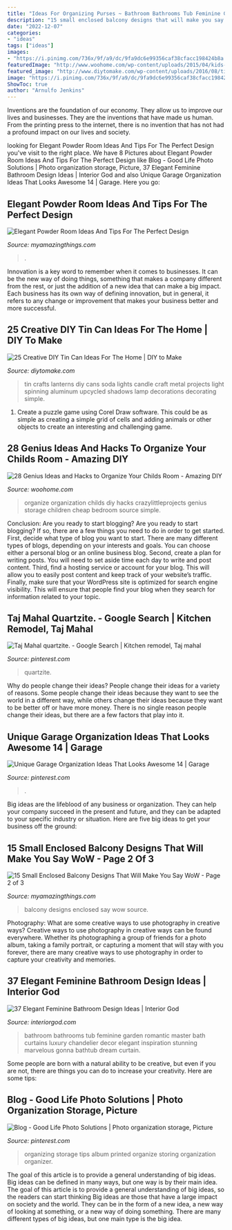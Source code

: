 ```yaml
---
title: "Ideas For Organizing Purses ~ Bathroom Bathrooms Tub Feminine Garden Romantic Master Bath Curtains Luxury Chandelier Decor Elegant Inspiration Stunning Marvelous Gonna Bathtub Dream Curtain"
description: "15 small enclosed balcony designs that will make you say wow"
date: "2022-12-07"
categories:
- "ideas"
tags: ["ideas"]
images:
- "https://i.pinimg.com/736x/9f/a9/dc/9fa9dc6e99356caf38cfacc198424b8a.jpg"
featuredImage: "http://www.woohome.com/wp-content/uploads/2015/04/kids-room-organization-ideas-12.jpg"
featured_image: "http://www.diytomake.com/wp-content/uploads/2016/08/tin-can-lanterns-idea.jpg"
image: "https://i.pinimg.com/736x/9f/a9/dc/9fa9dc6e99356caf38cfacc198424b8a.jpg"
ShowToc: true
author: "Arnulfo Jenkins"
---
```



Inventions are the foundation of our economy. They allow us to improve our lives and businesses. They are the inventions that have made us human. From the printing press to the internet, there is no invention that has not had a profound impact on our lives and society.

	

		
looking for Elegant Powder Room Ideas And Tips For The Perfect Design you've visit to the right place. We have 8 Pictures about Elegant Powder Room Ideas And Tips For The Perfect Design like Blog - Good Life Photo Solutions | Photo organization storage, Picture, 37 Elegant Feminine Bathroom Design Ideas | Interior God and also Unique Garage Organization Ideas That Looks Awesome 14 | Garage. Here you go:
		
    
## Elegant Powder Room Ideas And Tips For The Perfect Design

<img loading=lazy src="https://myamazingthings.com/wp-content/uploads/2017/10/powder-room-3-.jpg" onerror="this.onerror=null;this.src='https://tse3.mm.bing.net/th?id=OIP.GeoB7LDJx8mRkSKZQQefpAHaLH&amp;pid=15.1';" alt="Elegant Powder Room Ideas And Tips For The Perfect Design">

_Source: myamazingthings.com_

>. 

	

Innovation is a key word to remember when it comes to businesses. It can be the new way of doing things, something that makes a company different from the rest, or just the addition of a new idea that can make a big impact. Each business has its own way of defining innovation, but in general, it refers to any change or improvement that makes your business better and more successful.

    
## 25 Creative DIY Tin Can Ideas For The Home | DIY To Make

<img loading=lazy src="http://www.diytomake.com/wp-content/uploads/2016/08/tin-can-lanterns-idea.jpg" onerror="this.onerror=null;this.src='https://tse4.mm.bing.net/th?id=OIP.wrpHmbTZ-pB7uRO6lfUmnwHaLI&amp;pid=15.1';" alt="25 Creative DIY Tin Can Ideas For The Home | DIY to Make">

_Source: diytomake.com_

>tin crafts lanterns diy cans soda lights candle craft metal projects light spinning aluminum upcycled shadows lamp decorations decorating simple. 

	

1. Create a puzzle game using Corel Draw software. This could be as simple as creating a simple grid of cells and adding animals or other objects to create an interesting and challenging game. 

    
## 28 Genius Ideas And Hacks To Organize Your Childs Room - Amazing DIY

<img loading=lazy src="http://www.woohome.com/wp-content/uploads/2015/04/kids-room-organization-ideas-12.jpg" onerror="this.onerror=null;this.src='https://tse3.mm.bing.net/th?id=OIP.scGz6nbsWzneAf0R2HC1QAHaOA&amp;pid=15.1';" alt="28 Genius Ideas and Hacks to Organize Your Childs Room - Amazing DIY">

_Source: woohome.com_

>organize organization childs diy hacks crazylittleprojects genius storage children cheap bedroom source simple. 

	

Conclusion: Are you ready to start blogging?
Are you ready to start blogging? If so, there are a few things you need to do in order to get started. First, decide what type of blog you want to start. There are many different types of blogs, depending on your interests and goals. You can choose either a personal blog or an online business blog. Second, create a plan for writing posts. You will need to set aside time each day to write and post content. Third, find a hosting service or account for your blog. This will allow you to easily post content and keep track of your website’s traffic. Finally, make sure that your WordPress site is optimized for search engine visibility. This will ensure that people find your blog when they search for information related to your topic.

    
## Taj Mahal Quartzite. - Google Search | Kitchen Remodel, Taj Mahal

<img loading=lazy src="https://i.pinimg.com/736x/9f/a9/dc/9fa9dc6e99356caf38cfacc198424b8a.jpg" onerror="this.onerror=null;this.src='https://tse4.mm.bing.net/th?id=OIP.B8mNrW_Df_b4RG1-2ZnFkwHaJ4&amp;pid=15.1';" alt="Taj Mahal quartzite. - Google Search | Kitchen remodel, Taj mahal">

_Source: pinterest.com_

>quartzite. 

	

Why do people change their ideas?
People change their ideas for a variety of reasons. Some people change their ideas because they want to see the world in a different way, while others change their ideas because they want to be better off or have more money. There is no single reason people change their ideas, but there are a few factors that play into it.

    
## Unique Garage Organization Ideas That Looks Awesome 14 | Garage

<img loading=lazy src="https://i.pinimg.com/736x/cf/a0/3f/cfa03fc8c7a1d971e0882454cf25e30f.jpg" onerror="this.onerror=null;this.src='https://tse1.mm.bing.net/th?id=OIP.mdnUWcwm4Lb9vCo4TAklnQHaJ3&amp;pid=15.1';" alt="Unique Garage Organization Ideas That Looks Awesome 14 | Garage">

_Source: pinterest.com_

>. 

	

Big ideas are the lifeblood of any business or organization. They can help your company succeed in the present and future, and they can be adapted to your specific industry or situation. Here are five big ideas to get your business off the ground: 

    
## 15 Small Enclosed Balcony Designs That Will Make You Say WoW - Page 2 Of 3

<img loading=lazy src="http://myamazingthings.com/wp-content/uploads/2017/01/balcony7-819x1024.jpg" onerror="this.onerror=null;this.src='https://tse3.mm.bing.net/th?id=OIP.KTJNeEr7NWvvrgUJB0PhQQHaJQ&amp;pid=15.1';" alt="15 Small Enclosed Balcony Designs That Will Make You Say WoW - Page 2 of 3">

_Source: myamazingthings.com_

>balcony designs enclosed say wow source. 

	

Photography: What are some creative ways to use photography in creative ways?
Creative ways to use photography in creative ways can be found everywhere. Whether its photographing a group of friends for a photo album, taking a family portrait, or capturing a moment that will stay with you forever, there are many creative ways to use photography in order to capture your creativity and memories.

    
## 37 Elegant Feminine Bathroom Design Ideas | Interior God

<img loading=lazy src="http://interiorgod.com/wp-content/uploads/2016/06/curtains-over-garden-tub.jpg" onerror="this.onerror=null;this.src='https://tse1.mm.bing.net/th?id=OIP.1S0z0nVr3KYSN2vbWZJYfwHaKW&amp;pid=15.1';" alt="37 Elegant Feminine Bathroom Design Ideas | Interior God">

_Source: interiorgod.com_

>bathroom bathrooms tub feminine garden romantic master bath curtains luxury chandelier decor elegant inspiration stunning marvelous gonna bathtub dream curtain. 

	

Some people are born with a natural ability to be creative, but even if you are not, there are things you can do to increase your creativity. Here are some tips:

    
## Blog - Good Life Photo Solutions | Photo Organization Storage, Picture

<img loading=lazy src="https://i.pinimg.com/736x/83/4a/d6/834ad627afb338a12e7eac811fa5e8d3--photo-storage-ideas-organizing-pictures-organizing-photos.jpg" onerror="this.onerror=null;this.src='https://tse3.mm.bing.net/th?id=OIP.yOhB-zRaaUy3W21GeHDLzgDIEs&amp;pid=15.1';" alt="Blog - Good Life Photo Solutions | Photo organization storage, Picture">

_Source: pinterest.com_

>organizing storage tips album printed organize storing organization organizer. 

	

The goal of this article is to provide a general understanding of big ideas. Big ideas can be defined in many ways, but one way is by their main idea. The goal of this article is to provide a general understanding of big ideas, so the readers can start thinking
Big ideas are those that have a large impact on society and the world. They can be in the form of a new idea, a new way of looking at something, or a new way of doing something. There are many different types of big ideas, but one main type is the big idea.

